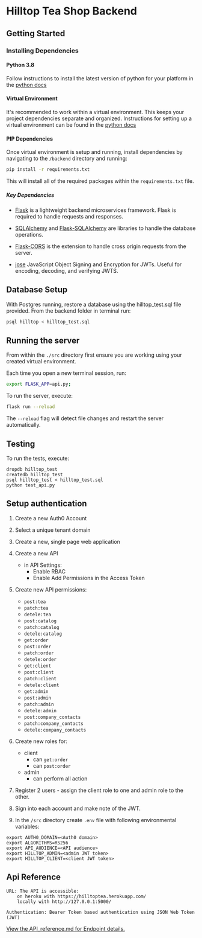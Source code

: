 # Hilltop Tea Shop Backend

## Getting Started

### Installing Dependencies

#### Python 3.8

Follow instructions to install the latest version of python for your platform in the [python docs](https://docs.python.org/3/using/unix.html#getting-and-installing-the-latest-version-of-python)

#### Virtual Environment

It's recommended to work within a virtual environment. This keeps your project dependencies separate and organized. 
Instructions for setting up a virtual environment can be found in the [python docs](https://packaging.python.org/guides/installing-using-pip-and-virtual-environments/)

#### PIP Dependencies

Once virtual environment is setup and running, install dependencies by navigating to the `/backend` directory and running:

```bash
pip install -r requirements.txt
```

This will install all of the required packages within the `requirements.txt` file.

##### Key Dependencies

- [Flask](http://flask.pocoo.org/)  is a lightweight backend microservices framework. Flask is required to handle requests and responses.

- [SQLAlchemy](https://www.sqlalchemy.org/) and [Flask-SQLAlchemy](https://flask-sqlalchemy.palletsprojects.com/en/2.x/) are libraries to handle the database operations.

- [Flask-CORS](https://flask-cors.readthedocs.io/en/latest/#) is the extension to handle cross origin requests from the server. 

- [jose](https://python-jose.readthedocs.io/en/latest/) JavaScript Object Signing and Encryption for JWTs. Useful for encoding, decoding, and verifying JWTS.

## Database Setup
With Postgres running, restore a database using the hilltop_test.sql file provided. From the backend folder in terminal run:
```bash
psql hilltop < hilltop_test.sql
```

## Running the server

From within the `./src` directory first ensure you are working using your created virtual environment.

Each time you open a new terminal session, run:

```bash
export FLASK_APP=api.py;
```

To run the server, execute:

```bash
flask run --reload
```

The `--reload` flag will detect file changes and restart the server automatically.


## Testing
To run the tests, execute:
```
dropdb hilltop_test
createdb hilltop_test
psql hilltop_test < hilltop_test.sql
python test_api.py
```

## Setup authentication

1. Create a new Auth0 Account
2. Select a unique tenant domain
3. Create a new, single page web application
4. Create a new API
    - in API Settings:
        - Enable RBAC
        - Enable Add Permissions in the Access Token
5. Create new API permissions:
    - `post:tea`
    - `patch:tea`
    - `detele:tea`    
    - `post:catalog`    
    - `patch:catalog`    
    - `detele:catalog`   
    - `get:order`   
    - `post:order`   
    - `patch:order`   
    - `detele:order`    
    - `get:client`   
    - `post:client`   
    - `patch:client`   
    - `detele:client`	    
    - `get:admin`   
    - `post:admin`    
    - `patch:admin`	   
    - `detele:admin`	   
    - `post:company_contacts`   
    - `patch:company_contacts`   
    - `detele:company_contacts`

6. Create new roles for:
    - client
        - can `get:order`
        - can `post:order`
    - admin
        - can perform all action
7. Register 2 users - assign the client role to one and admin role to the other.
8. Sign into each account and make note of the JWT.
9. In the  `/src` directory create `.env` file with following environmental variables:

```
export AUTH0_DOMAIN=<Auth0 domain>
export ALGORITHMS=RS256
export API_AUDIENCE=<API audience>
export HILLTOP_ADMIN=<admin JWT token>
export HILLTOP_CLIENT=<client JWT token>
```

    
## Api Reference

    URL: The API is accessible:
        on heroku with https://hilltoptea.herokuapp.com/
        locally with http://127.0.0.1:5000/
    
    Authentication: Bearer Token based authentication using JSON Web Token (JWT)

[View the API_reference.md for Endpoint details.](./API_reference.md)

